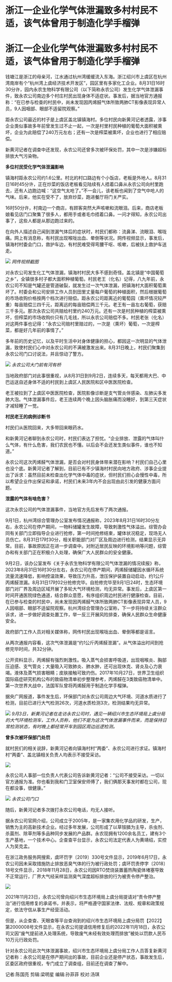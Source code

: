 # 浙江一企业化学气体泄漏致多村村民不适，该气体曾用于制造化学手榴弹

# 浙江一企业化学气体泄漏致多村村民不适，该气体曾用于制造化学手榴弹

钱塘江是浙江的母亲河，江水通过杭州湾缓缓流入东海。浙江绍兴市上虞区在杭州湾南岸有个“杭州湾上虞经济技术开发区”，园区里有多家化工企业。8月31日16时30分许，园内永农生物科学有限公司（以下简称永农公司）发生化学气体泄漏事件，致永农公司南边多个村庄村民出现身体不适症状。事发后，据当地官方通报称：“在已参与检查的村民中，尚未发现因丙烯醛气体所致两肺CT影像表现异常人员，9人因咽部、眼部不适留院观察。”

距永农公司最近的村子是上虞区盖北镇镇海村。多位村民向新黄河记者透露，涉事企业类似事故多年前曾发生过不止一起，一次是村里村民种植的葡萄大面积被熏坏，企业为此赔偿了240万元左右；还有一次是榨菜被熏坏，企业也进行了相应赔偿。

新黄河记者在调查中还发现，永农公司还曾多次被环保处罚，其中一次是涉嫌超标排放大气污染物。

**多位村民受化学气体泄漏影响**

镇海村距永农公司约1.6公里。村北的村口路边有个小饭店，老板是外地人。8月31日16时45分许，正在炒菜的饭店老板看见陆续有人捂着口鼻从永农公司向村里跑去，还有人边跑边喊：“这空气太呛了。”不一会儿，该老板也闻到了空气中呛人的气味。后来，他实在受不了，放弃炒菜，跑进餐厅将门关严实。

16时50分许，村南边一个商店，有顾客突然大声咳嗽和流眼泪。后来，商店老板娘看见店门口聚集了很多人，都用手或者毛巾捂着口鼻。一问才得知，永农公司出事了，这些人都是从那边跑过来的。

在向外人描述自己闻到泄漏气体后的症状时，村民们都称：流鼻涕、流眼泪、喉咙痛。网上有消息称，有村民出现喉咙出血、晕倒等状况。网传视频显示，事发后，镇海村村委会门口，救护车边，有村民难受得弯腰干呕、咳嗽，后被扶上救护车送走。

![](https://inews.gtimg.com/om_bt/OFT5-AbG4sS7G1Xxi0tAKF2py67qlD3UpMLJuEVKcQwvQAA/1000)
_网传视频截图_

对永农公司发生化工气体泄漏，镇海村村民大多不感到奇怪。盖北镇是“中国葡萄之乡”，全镇很多村子都大面积种植葡萄。村民老王（化名）记得，八九年前，永农公司不知是气罐还是管道破裂，就发生过一次气体泄漏，把镇海村大面积葡萄熏坏了。村委会和公司安排工作人员到田里丈量每户葡萄的种植面积，然后根据葡萄的市场收购价格按两个档次进行赔偿。距永农公司距离近的葡萄园（熏坏情况较严重）每亩赔偿三四千元，距离远的每亩赔偿两三千元。老王有一亩左右葡萄，获赔三千多元。那次永农公司共赔给村里约240万元。还有一次是村民种植的榨菜被熏坏，但榨菜的市场收购价只有几毛钱，所以永农公司赔偿不多。村民老张（化名）对这两件事也记得：“永农公司赔村里赔过的，一次是（熏坏）葡萄，一次是榨菜，都是好几年前的事情了。”

多年前的历史记忆，以及平时生活中对身体健康的担心，都因这一次明显的气体泄漏，致使村民们心中对永农公司的不满被激发出来。8月31日晚上，村民们聚集到永农公司门口讨说法，并且惊动了警方。

![](https://inews.gtimg.com/om_bt/OM7KN27sswaF4ZeqcRZbi64snHW9m3Z3gOxVfKobHNnnUAA/1000)
_永农公司大门前有河有桥_

当地政府部门对此事很重视，从8月31日到9月2日，连续多天，每天都用大巴、中巴运送自述身体不适的村民到上虞区人民医院和区中医医院检查。

老王被拉到了上虞区中医医院检查，医院影像诊断是支气管炎伴感染、左肺尖多发肺大泡。气体泄漏事件后，老王连续两个晚上因头脑胀痛而没睡好，到第三天症状才减轻睡了一觉。

**村民老王的病例诊断书**

村民们从医院回来，大多带回来眼药水。

和新黄河记者聊到永农公司时，村民们表达了担忧。“企业排放、泄露的气体叫什么气体，有什么危害，我们农民也不懂。以后会不会还发生类似事件，谁也不知道。”

永农公司这次丙烯醛气体泄漏，是否会对村民身体带来潜在影响？村民们自己心里也没个底。新黄河记者了解到，目前已有不少镇海村村民向地方政府、涉事企业提出了诉求：虽然目前未检查出化学气体中毒的症状，但村民们担心会慢性中毒，所以希望企业作出保证和承诺，村民们未来3年内不会出现由此引发的健康方面问题。

**泄露的气体有啥危害？**

这次永农公司的气体泄漏事件，当地官方先后发布了两次通报。

9月1日，杭州湾综合管理办公室发布情况通报称，2023年8月31日16时30分左右，永农公司在停产期间，一物料储罐发生故障，导致刺激性气体溢出。综管办会同有关部门立即指导企业进行抢修，第一时间抢修结束，罐体状况稳定，现场无人员伤亡。8月31日17时30分，相关职能部门对厂区及周边进行检测，结果显示无异常。目前，事故原因正在进一步调查中。对附近居民反映的环境影响等问题，综管办和有关部门正在积极介入处理，确保广大人民群众的安全健康。

9月2日，该办公室发布《关于永农生物科学有限公司气体泄漏的情况续报》称，2023年8月31日16时30分左右，永农公司在停产期间，丙烯醛储罐因水循环系统流量流速降低，影响控温效果，导致压力升高，泄压保护装置自动启动，约1公斤丙烯醛泄漏。8月31日17时02分抢修完毕。自抢修完毕至9月1日24时，生态环境部门对厂界及周边区域开展了多轮大气环境检测，均无异常。事发后，上虞区第一时间开通医院绿色通道，结合群众意愿，有序组织周边村民进行健康检查。目前，在已参与检查的村民中，尚未发现因丙烯醛气体所致两肺CT影像表现异常人员，9人因咽部、眼部不适留院观察。杭州湾综合管理办公室称，下一步将持续关注群众诉求，进一步做好调查处置工作，举一反三开展风险排查，确保人民群众生命健康安全。

政府部门工作人员对相关媒体称，网传村民出现喉咙出血、晕倒等都是谣言。

从两次通报内容看，这次气体泄漏是“约1公斤丙烯醛泄漏”。从气体溢出时间到抢修完毕时间，共32分钟。

公开资料显示，丙烯醛有强烈刺激性。吸入蒸气会损害呼吸道，出现咽喉炎、胸部压迫感、支气管炎；大量吸入可致肺炎、肺水肿，还可出现休克、肾炎及心力衰竭。液体及蒸气损害眼睛；皮肤接触可致灼伤。2017年10月27日，世界卫生组织国际癌症研究机构公布的致癌物清单初步整理参考，丙烯醛在3类致癌物清单中。第一次世界大战中，法国军队曾将丙烯醛用于制造化学手榴弹。

据央广网报道，事件发生后，环保部门对永农公司周边大气环境、河道水质进行了检测，目前已进行大气检测26次，河道水质检测3次，检测结果均无异常。

![](https://inews.gtimg.com/om_bt/OgaynX6KVYrFIJBNYd7-AnITPWxGI_qsPtWKgYEoYHtXEAA/1000)
_9月3日，新黄河记者在走访永农公司时，遇见一辆绍兴市生态环境局上虞分局的大气环境检测车，工作人员称，他们不是为这次气体泄漏事件而来，而是保持日常检测状态，有时晚上都经常开车到园区周边巡逻检测。_

**曾多次被环保部门处罚**

就村民们的相关说辞，新黄河记者向镇海村村“两委”、永农公司进行求证。镇海村村“两委”、盖北镇相关负责人均表示不接受采访。

![](https://inews.gtimg.com/om_bt/O47TuUlVk2KLxdecwlfqhBUXQuey8FHHM1wrRPvabveXkAA/1000)

永农公司人事部一位负责人代表公司告诉新黄河记者：“公司不接受采访。一切以官方通报为准。你也看到我和门卫室保安师傅了，我们俩那天事发时都在公司，现在都没事，很健康。”

![](https://inews.gtimg.com/om_bt/O5lqU9cqt31AVYH2_njuyYh16LvrxPCIQTTozm_WGq6S4AA/1000)
_永农公司门口_

随后，新黄河记者多次拨打永农公司电话，均无人接听。

据永农公司官网介绍，公司成立于2005年，是一家集农用化学品的研发，生产，销售为主的高新技术企业。经过多年发展，公司形成了以草铵膦为主导，杀虫剂、杀菌剂、除草剂等多品种同步发展的产品群。永农现拥有1200余名员工，建有3个生产基地，一个技术中心。企查查平台显示，永农公司法定代表人为黄靖绍，实控人为吴克孟。

在浙江政务服务网搜索，虞环罚字〔2019〕330号文件显示，2019年6月17日，永农公司因未采取措施防止排放恶臭气体的行为被行政处罚；虞环罚责停字〔2018〕18号文件显示，2018年11月28日，永农公司因RTO焚烧装置蓄热陶瓷体堵塞导致不正常运行，厂界大气经采样监测臭气深度超标排放的行为被责令停产整治。

![](https://inews.gtimg.com/om_bt/OgwoTbmbA4Gv4prEKMal4ts3lPw8K7yTUZNxAoD1Liy2EAA/1000)

2021年11月23日，永农公司曾向绍兴市生态环境局上虞分局提请对“责令停产整治”进行信用修复的承诺书，并表示，将严格遵守国家法律、法规、规章和政策规定，依法守信从事生产经营活动。

但是，从企查查、天眼查等平台查询到的绍兴市生态环境局上虞分局罚【2022】第2000008号文件显示，在永农公司提请信用修复后的2022年11月18日，永农公司又因“废气提前进入处理系统，导致废气未经有效处理而排放”被处以罚款人民币10万元行政处罚。

针对永农公司此次气体泄漏事故，绍兴市生态环境局上虞分局工作人员答复新黄河记者称：永农公司是在停产期间出的事故，目前企业还是停产状态，事故发生后，区委区政府很重视，专门成立了调查组，目前还在调查了解中。

记者:陈国亮 剪辑:梁明星 编辑:孙菲菲 校对:汤琪

